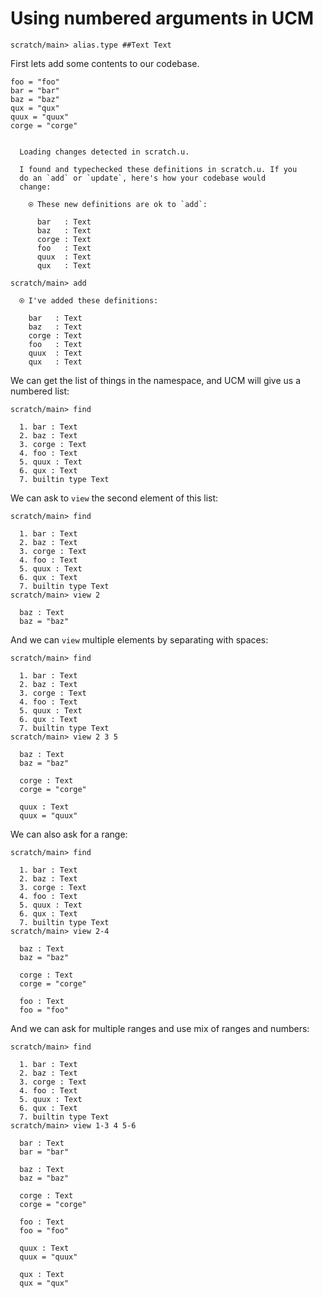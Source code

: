 # Using numbered arguments in UCM

``` ucm :hide
scratch/main> alias.type ##Text Text
```

First lets add some contents to our codebase.

``` unison
foo = "foo"
bar = "bar"
baz = "baz"
qux = "qux"
quux = "quux"
corge = "corge"
```

``` ucm :added-by-ucm

  Loading changes detected in scratch.u.

  I found and typechecked these definitions in scratch.u. If you
  do an `add` or `update`, here's how your codebase would
  change:

    ⍟ These new definitions are ok to `add`:
    
      bar   : Text
      baz   : Text
      corge : Text
      foo   : Text
      quux  : Text
      qux   : Text
```

``` ucm
scratch/main> add

  ⍟ I've added these definitions:

    bar   : Text
    baz   : Text
    corge : Text
    foo   : Text
    quux  : Text
    qux   : Text
```

We can get the list of things in the namespace, and UCM will give us a numbered
list:

``` ucm
scratch/main> find

  1. bar : Text
  2. baz : Text
  3. corge : Text
  4. foo : Text
  5. quux : Text
  6. qux : Text
  7. builtin type Text
```

We can ask to `view` the second element of this list:

``` ucm
scratch/main> find

  1. bar : Text
  2. baz : Text
  3. corge : Text
  4. foo : Text
  5. quux : Text
  6. qux : Text
  7. builtin type Text
scratch/main> view 2

  baz : Text
  baz = "baz"
```

And we can `view` multiple elements by separating with spaces:

``` ucm
scratch/main> find

  1. bar : Text
  2. baz : Text
  3. corge : Text
  4. foo : Text
  5. quux : Text
  6. qux : Text
  7. builtin type Text
scratch/main> view 2 3 5

  baz : Text
  baz = "baz"

  corge : Text
  corge = "corge"

  quux : Text
  quux = "quux"
```

We can also ask for a range:

``` ucm
scratch/main> find

  1. bar : Text
  2. baz : Text
  3. corge : Text
  4. foo : Text
  5. quux : Text
  6. qux : Text
  7. builtin type Text
scratch/main> view 2-4

  baz : Text
  baz = "baz"

  corge : Text
  corge = "corge"

  foo : Text
  foo = "foo"
```

And we can ask for multiple ranges and use mix of ranges and numbers:

``` ucm
scratch/main> find

  1. bar : Text
  2. baz : Text
  3. corge : Text
  4. foo : Text
  5. quux : Text
  6. qux : Text
  7. builtin type Text
scratch/main> view 1-3 4 5-6

  bar : Text
  bar = "bar"

  baz : Text
  baz = "baz"

  corge : Text
  corge = "corge"

  foo : Text
  foo = "foo"

  quux : Text
  quux = "quux"

  qux : Text
  qux = "qux"
```
